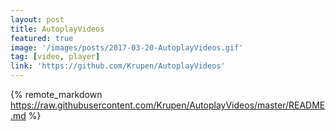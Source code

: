 ```yaml
---
layout: post
title: AutoplayVideos
featured: true
image: '/images/posts/2017-03-20-AutoplayVideos.gif'
tag: [video, player]
link: 'https://github.com/Krupen/AutoplayVideos'
---
```


{% remote_markdown https://raw.githubusercontent.com/Krupen/AutoplayVideos/master/README.md %}
